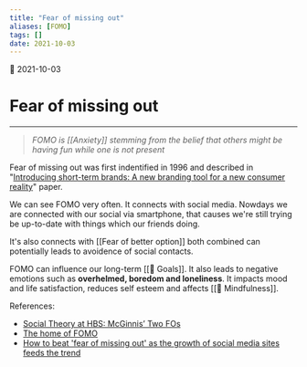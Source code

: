 ```yaml
---
title: "Fear of missing out"
aliases: [FOMO]
tags: []
date: 2021-10-03
---
```

🌱 2021-10-03
# Fear of missing out
___

> *FOMO is [[Anxiety]] stemming from the belief that others might be having fun while one is not present*

Fear of missing out was first indentified in 1996 and described in "[Introducing short-term brands: A new branding tool for  a new consumer reality](https://sci-hub.se/10.1057/bm.2000.23)" paper. 

We can see FOMO very often. It connects with social media. Nowdays we are connected with our social via smartphone, that causes we're still trying be up-to-date with things which our friends doing.

It's also connects with [[Fear of better option]] both combined can potentially leads to avoidence of social contacts.

FOMO can influence our long-term [[🎯 Goals]]. It also leads to negative emotions such as **overhelmed, boredom and loneliness**. It impacts mood and life satisfaction, reduces self esteem and affects [[🌄 Mindfulness]].

References:
* [Social Theory at HBS: McGinnis’ Two FOs](https://harbus.org/2004/social-theory-at-hbs-2749/)
* [The home of FOMO](https://www.bostonmagazine.com/news/2014/07/29/fomo-history/)
* [How to beat 'fear of missing out' as the growth of social media sites feeds the trend](https://www.independent.ie/life/health-wellbeing/mental-health/how-to-beat-fear-of-missing-out-as-the-growth-of-social-media-sites-feeds-the-trend-36203128.html)